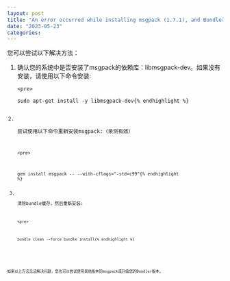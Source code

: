 ```yaml
---
layout: post
title: "An error occurred while installing msgpack (1.7.1), and Bundler cannot continue. "
date: "2023-05-23"
categories: 
---
```

<p>您可以尝试以下解决方法：</p>

<ol>
	<li>
	<p>确认您的系统中是否安装了msgpack的依赖库：libmsgpack-dev。如果没有安装，请使用以下命令安装:</p>

	<pre>
<code>sudo apt-get install -y libmsgpack-dev{% endhighlight %}
	</li>
	<li>
	<p>尝试使用以下命令重新安装msgpack:（亲测有效）</p>

	<pre>
<code>gem install msgpack -- --with-cflags=&quot;-std=c99&quot;{% endhighlight %}
	</li>
	<li>
	<p>清除bundle缓存，然后重新安装:</p>

	<pre>
<code>bundle clean --force
bundle install{% endhighlight %}
	</li>
</ol>

<p>如果以上方法无法解决问题，您也可以尝试使用其他版本的msgpack或升级您的Bundler版本。</p>

